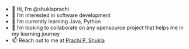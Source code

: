 - 👋 Hi, I’m @shuklaprachi
- 👀 I’m interested in software development
- 🌱 I’m currently learning Java, Python
- 💞️ I’m looking to collaborate on any opensource project that helps me in my learning journey
- 📫 Reach out to me at <a href="https://www.linkedin.com/in/prachi7">Prachi P. Shukla</a>

<!---
shuklaprachi/shuklaprachi is a ✨ special ✨ repository because its `README.md` (this file) appears on your GitHub profile.
You can click the Preview link to take a look at your changes.
--->
